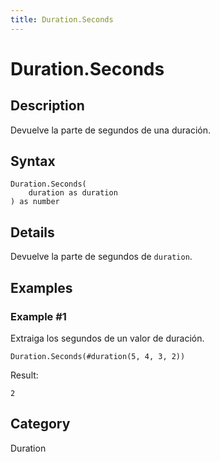 ```yaml
---
title: Duration.Seconds
---
```


# Duration.Seconds


## Description

Devuelve la parte de segundos de una duración.


## Syntax

```powerquery
Duration.Seconds(
    duration as duration
) as number
```


## Details

Devuelve la parte de segundos de <code>duration</code>.


## Examples

### Example #1 
Extraiga los segundos de un valor de duración.
```powerquery
Duration.Seconds(#duration(5, 4, 3, 2))
```

Result: 
```powerquery
2
```




## Category
Duration
